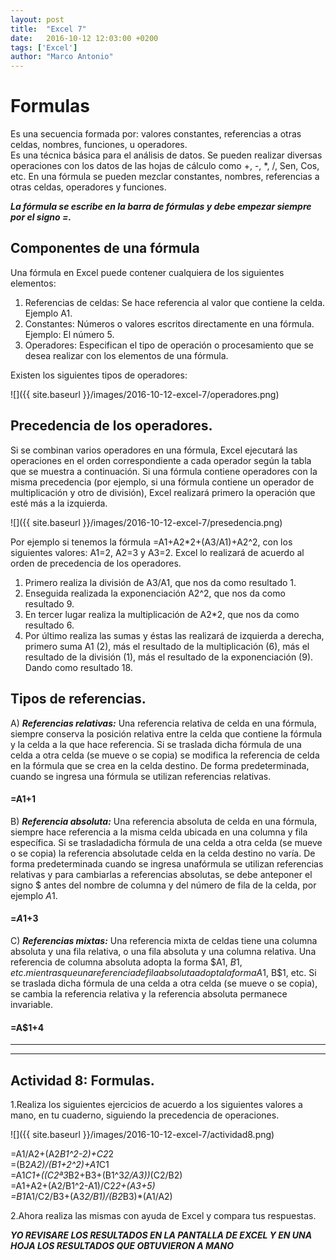 ```yaml
---
layout: post
title:  "Excel 7"
date:   2016-10-12 12:03:00 +0200
tags: ['Excel']
author: "Marco Antonio"
---
```


# Formulas

Es una secuencia formada por: valores constantes, referencias a otras celdas, nombres, funciones, u operadores. <br>
Es una técnica básica para el análisis de datos. Se pueden realizar diversas operaciones con los datos de las hojas de cálculo como +, -, *, /, Sen, Cos, etc. En una fórmula se pueden mezclar constantes, nombres, referencias a otras celdas, operadores y funciones.

***La fórmula se escribe en la barra de fórmulas y debe empezar siempre por el signo =.***

## Componentes de una fórmula

Una fórmula en Excel puede contener cualquiera de los siguientes elementos: 

1. Referencias de celdas: Se hace referencia al valor que contiene la celda. Ejemplo A1.
2. Constantes: Números o valores escritos directamente en una fórmula. Ejemplo: El número 5.
3. Operadores: Especifican el tipo de operación o procesamiento que se desea realizar con los elementos de una fórmula.

Existen los siguientes tipos de operadores: <br>

![]({{ site.baseurl }}/images/2016-10-12-excel-7/operadores.png)

## Precedencia de los operadores.

Si se combinan varios operadores en una fórmula, Excel ejecutará las operaciones en el orden correspondiente a cada operador según la tabla que se muestra a continuación.
Si una fórmula contiene operadores con la misma precedencia (por ejemplo, si una fórmula contiene un operador de multiplicación y otro de división), Excel realizará primero la operación que esté más a la izquierda. 
<br>

![]({{ site.baseurl }}/images/2016-10-12-excel-7/presedencia.png)


Por ejemplo si tenemos la fórmula =A1+A2*2+(A3/A1)+A2^2, con los siguientes valores: A1=2, A2=3 y A3=2. Excel lo realizará de acuerdo al orden de precedencia de los operadores.

1. Primero realiza la división de A3/A1, que nos da como resultado 1.
2. Enseguida realizada la exponenciación A2^2, que nos da como resultado 9.
3. En tercer lugar realiza la multiplicación de A2*2, que nos da como resultado 6.
4. Por último realiza las sumas y éstas las realizará de izquierda a derecha, primero suma A1 (2), más el resultado de la multiplicación (6), más el resultado de la división (1), más el resultado de la exponenciación (9). Dando como resultado 18.

## Tipos de referencias.

A) ***Referencias relativas:*** Una referencia relativa de celda en una fórmula, siempre conserva la posición relativa entre la celda que contiene la fórmula y la celda a la que hace referencia. Si se traslada dicha fórmula de una celda a otra celda (se mueve o se copia) se modifica la referencia de celda en la fórmula que se crea en la celda destino. De forma predeterminada, cuando se ingresa una fórmula se utilizan referencias relativas.

#### =A1+1

B) ***Referencia absoluta:*** Una referencia absoluta de celda en una fórmula, siempre hace referencia a la misma celda ubicada en una columna y fila específica. Si se trasladadicha fórmula de una celda a otra celda (se mueve o se copia) la referencia absolutade celda en la celda destino no varía. De forma predeterminada cuando se ingresa unafórmula se utilizan referencias relativas y para cambiarlas a referencias absolutas, se debe anteponer el signo $ antes del nombre de columna y del número de fila de la celda, por ejemplo $A$1.

#### =$A$1+3

C) ***Referencias mixtas:*** Una referencia mixta de celdas tiene una columna absoluta y una fila relativa, o una fila absoluta y una columna relativa. Una referencia de columna absoluta adopta la forma $A1, $B1, etc. mientras que una referencia de fila absoluta adopta la forma A$1, B$1, etc. Si se traslada dicha fórmula de una celda a otra celda (se mueve o se copia), se cambia la referencia relativa y la referencia absoluta permanece
invariable. 

#### =A$1+4

***
***

## Actividad 8: Formulas.

1.Realiza los siguientes ejercicios de acuerdo a los siguientes valores a mano, en tu cuaderno, siguiendo la precedencia de operaciones.

![]({{ site.baseurl }}/images/2016-10-12-excel-7/actividad8.png)

=A1/A2+(A2*B1^2-2)+C2*2 <br>
=(B2*A2)/(B1+2^2)+A1*C1 <br>
=A1*C1+((C2ª3*B2+B3+(B1^3*2/A3))*(C2/B2) <br>
=A1+A2+(A2/B1^2-A1)/C2*2+(A3+5) <br>
=B1*A1/C2/B3+(A3*2/B1)/(B2*B3)*(A1/A2) <br>

2.Ahora realiza las mismas con ayuda de Excel y compara tus respuestas.

***YO REVISARE LOS RESULTADOS EN LA PANTALLA DE EXCEL Y EN UNA HOJA LOS RESULTADOS QUE OBTUVIERON A MANO***